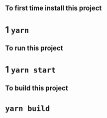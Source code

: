## To first time install this project
# 1 `yarn`


## To run this project
# 1 `yarn start`


## To build this project
# `yarn build`